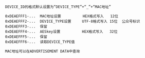     DEVICE_ID的格式默认设置为“DEVICE_TYPE”+“_”+“MAC地址”
    
    0xDEAEFFF1-...  MAC地址设置          HEX格式写入   12位
    0xDEAEFFF2-...  DEVICE_TYPE设置     UTF-8格式写入 15位  公众号标识
    0xDEAEFFF3-...  保留
    0xDEAEFFF4-...  AESkey设置          HEX格式写入   32位
    0xDEAEFFF5-...  保留
    0xDEAEFFF6-...  读取DEVICE_TYPE值
    
    MAC地址可以在ADVERTISEMENT DATA中查询

